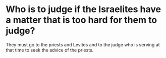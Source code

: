 # Who is to judge if the Israelites have a matter that is too hard for them to judge?

They must go to the priests and Levites and to the judge who is serving at that time to seek the advice of the priests.
